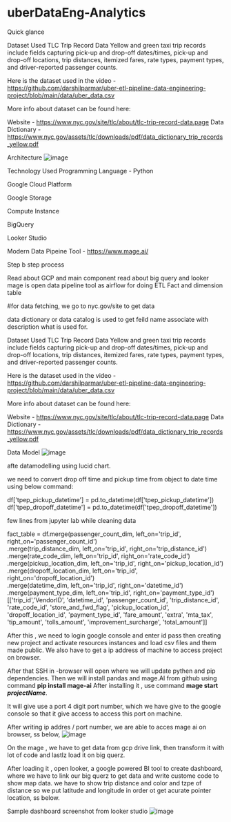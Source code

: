 # uberDataEng-Analytics

Quick glance

Dataset Used
TLC Trip Record Data Yellow and green taxi trip records include fields capturing pick-up and drop-off dates/times, pick-up and drop-off locations, trip distances, itemized fares, rate types, payment types, and driver-reported passenger counts.

Here is the dataset used in the video - https://github.com/darshilparmar/uber-etl-pipeline-data-engineering-project/blob/main/data/uber_data.csv

More info about dataset can be found here:

Website - https://www.nyc.gov/site/tlc/about/tlc-trip-record-data.page
Data Dictionary - https://www.nyc.gov/assets/tlc/downloads/pdf/data_dictionary_trip_records_yellow.pdf

Architecture
![image](https://github.com/user-attachments/assets/fab22e91-fffa-42be-af74-e41bcad1f602)

Technology Used
Programming Language - Python

Google Cloud Platform

Google Storage

Compute Instance

BigQuery

Looker Studio

Modern Data Pipeine Tool - https://www.mage.ai/

Step b step process



Read about GCP and main component
read about big query and looker
mage is open data pipeline tool as airflow
for doing ETL
Fact and dimension table

#for data fetching, we go to nyc.gov/site to get data

data dictionary or data catalog is used to get feild name associate with description what is used for.

Dataset Used
TLC Trip Record Data Yellow and green taxi trip records include fields capturing pick-up and drop-off dates/times, pick-up and drop-off locations, trip distances, itemized fares, rate types, payment types, and driver-reported passenger counts.

Here is the dataset used in the video - https://github.com/darshilparmar/uber-etl-pipeline-data-engineering-project/blob/main/data/uber_data.csv

More info about dataset can be found here:

Website - https://www.nyc.gov/site/tlc/about/tlc-trip-record-data.page
Data Dictionary - https://www.nyc.gov/assets/tlc/downloads/pdf/data_dictionary_trip_records_yellow.pdf

Data Model
![image](https://github.com/user-attachments/assets/178d66a5-f81e-4542-94a3-97e46c5e8d61)


afte datamodelling using lucid chart.

we need to convert drop off time and pickup time from object to date time using below command:

df['tpep_pickup_datetime'] = pd.to_datetime(df['tpep_pickup_datetime'])
df['tpep_dropoff_datetime'] = pd.to_datetime(df['tpep_dropoff_datetime'])

few lines from jupyter lab while cleaning data 

fact_table = df.merge(passenger_count_dim, left_on='trip_id', right_on='passenger_count_id') \
             .merge(trip_distance_dim, left_on='trip_id', right_on='trip_distance_id') \
             .merge(rate_code_dim, left_on='trip_id', right_on='rate_code_id') \
             .merge(pickup_location_dim, left_on='trip_id', right_on='pickup_location_id') \
             .merge(dropoff_location_dim, left_on='trip_id', right_on='dropoff_location_id')\
             .merge(datetime_dim, left_on='trip_id', right_on='datetime_id') \
             .merge(payment_type_dim, left_on='trip_id', right_on='payment_type_id') \
             [['trip_id','VendorID', 'datetime_id', 'passenger_count_id',
               'trip_distance_id', 'rate_code_id', 'store_and_fwd_flag', 'pickup_location_id', 'dropoff_location_id',
               'payment_type_id', 'fare_amount', 'extra', 'mta_tax', 'tip_amount', 'tolls_amount',
               'improvement_surcharge', 'total_amount']]


After this , we need to login google console and enter id pass
then creating new project and activate resources instances and load csv files and them made public. We also have to get a ip address of machine to access project on browser.

After that SSH in -browser will open where we will update pythen and pip dependencies.
Then we will install pandas and mage.AI from github using command **pip install mage-ai**
After installing it , use command **mage start _projectName_**.

It will give use a port 4 digit  port number, which we have give to the google console so that it give access to access this port on machine.

After writing ip addres / port number, we are able to acces mage ai on browser, ss below,
![image](https://github.com/user-attachments/assets/8941915f-bf2e-4e5f-80bd-d22712ec2767)

On the mage , we have to get data from gcp drive link, then transform it with lot of code and lastlz load it on big querz.

After loading it , open looker, a google powered  BI tool to create dashboard, where we have to link our big querz to get data and write custome code to show map data.
we have to show trip distance and color and tzpe of distance so we put latitude and longitude in order ot get acurate pointer location, ss below.

Sample dashboard screenshot from looker studio
![image](https://github.com/user-attachments/assets/fbaab072-67d9-488f-80e5-d01e25aa7db9)










